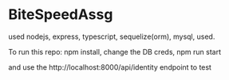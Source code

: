 # BiteSpeedAssg

used nodejs, express, typescript, sequelize(orm), mysql, used.

To run this repo:
npm install,
change the DB creds,
npm run start

and use the http://localhost:8000/api/identity endpoint to test
